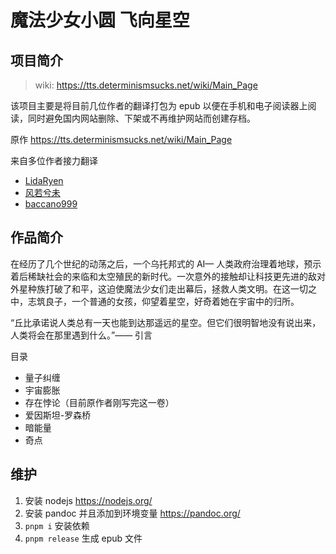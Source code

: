 # 魔法少女小圆 飞向星空

## 项目简介

> wiki: <https://tts.determinismsucks.net/wiki/Main_Page>

该项目主要是将目前几位作者的翻译打包为 epub 以便在手机和电子阅读器上阅读，同时避免国内网站删除、下架或不再维护网站而创建存档。

原作 <https://tts.determinismsucks.net/wiki/Main_Page>

来自多位作者接力翻译

- [LidaRyen](https://www.yamibo.com/novel/206113)
- [风若兮未](https://space.bilibili.com/47184018)
- [baccano999](https://space.bilibili.com/11781867)

## 作品简介

在经历了几个世纪的动荡之后，一个乌托邦式的 AI— 人类政府治理着地球，预示着后稀缺社会的来临和太空殖民的新时代。一次意外的接触却让科技更先进的敌对外星种族打破了和平，这迫使魔法少女们走出幕后，拯救人类文明。在这一切之中，志筑良子，一个普通的女孩，仰望着星空，好奇着她在宇宙中的归所。

“丘比承诺说人类总有一天也能到达那遥远的星空。但它们很明智地没有说出来，人类将会在那里遇到什么。”—— 引言

目录

- 量子纠缠
- 宇宙膨胀
- 存在悖论（目前原作者刚写完这一卷）
- 爱因斯坦-罗森桥
- 暗能量
- 奇点

## 维护

1. 安装 nodejs <https://nodejs.org/>
2. 安装 pandoc 并且添加到环境变量 <https://pandoc.org/>
3. `pnpm i` 安装依赖
4. `pnpm release` 生成 epub 文件
